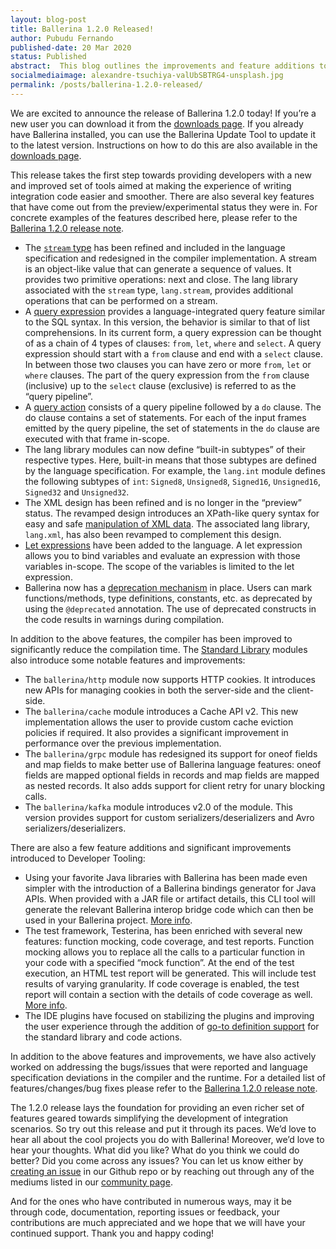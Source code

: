 ```yaml
---
layout: blog-post
title: Ballerina 1.2.0 Released!
author: Pubudu Fernando
published-date: 20 Mar 2020
status: Published
abstract:  This blog outlines the improvements and feature additions to the Ballerina language introduced in the 1.2.0 release.
socialmediaimage: alexandre-tsuchiya-valUbSBTRG4-unsplash.jpg
permalink: /posts/ballerina-1.2.0-released/
---
```


We are excited to announce the release of Ballerina 1.2.0 today! If you’re a new user you can download it from the [downloads page](https://ballerina.io/downloads/). If you already have Ballerina installed, you can use the Ballerina Update Tool to update it to the latest version. Instructions on how to do this are also available in the [downloads page](https://ballerina.io/downloads/).

This release takes the first step towards providing developers with a new and improved set of tools aimed at making the experience of writing integration code easier and smoother. There are also several key features that have come out from the preview/experimental status they were in. For concrete examples of the features described here, please refer to the [Ballerina 1.2.0 release note](https://ballerina.io/downloads/release-notes/#120notes).
- The [`stream` type](https://ballerina.io/v1-2/learn/by-example/streams.html) has been refined and included in the language specification and redesigned in the compiler implementation. A stream is an object-like value that can generate a sequence of values. It provides two primitive operations: next and close. The lang library associated with the `stream` type, `lang.stream`, provides additional operations that can be performed on a stream.
- A [query expression](https://ballerina.io/v1-2/learn/by-example/query-expression.html) provides a language-integrated query feature similar to the SQL syntax. In this version, the behavior is similar to that of list comprehensions. In its current form, a query expression can be thought of as a chain of 4 types of clauses: `from`, `let`, `where` and `select`. A query expression should start with a `from` clause and end with a `select` clause. In between those two clauses you can have zero or more `from`, `let` or `where` clauses. The part of the query expression from the `from` clause (inclusive) up to the `select` clause (exclusive) is referred to as the “query pipeline”.
- A [query action](https://ballerina.io/v1-2/learn/by-example/query-action.html) consists of a query pipeline followed by a `do` clause. The do clause contains a set of statements. For each of the input frames emitted by the query pipeline, the set of statements in the `do` clause are executed with that frame in-scope.
- The lang library modules can now define “built-in subtypes” of their respective types. Here, built-in means that those subtypes are defined by the language specification. For example, the `lang.int` module defines the following subtypes of `int`: `Signed8`, `Unsigned8`, `Signed16`, `Unsigned16`, `Signed32` and `Unsigned32`.
- The XML design has been refined and is no longer in the “preview” status. The revamped design introduces an XPath-like query syntax for easy and safe [manipulation of XML data](https://ballerina.io/v1-2/learn/by-example/xml-access.html). The associated lang library, `lang.xml`, has also been revamped to complement this design.
- [Let expressions](https://ballerina.io/v1-2/learn/by-example/let-expression.html) have been added to the language. A let expression allows you to bind variables and evaluate an expression with those variables in-scope. The scope of the variables is limited to the let expression.
- Ballerina now has a [deprecation mechanism](https://ballerina.io/v1-2/learn/by-example/deprecation.html) in place. Users can mark functions/methods, type definitions, constants, etc. as deprecated by using the `@deprecated` annotation. The use of deprecated constructs in the code results in warnings during compilation.

In addition to the above features, the compiler has been improved to significantly reduce the compilation time. The [Standard Library](https://ballerina.io/v1-2/learn/api-docs/ballerina/) modules also introduce some notable features and improvements: 
- The `ballerina/http` module now supports HTTP cookies. It introduces new APIs for managing cookies in both the server-side and the client-side.
- The `ballerina/cache` module introduces a Cache API v2. This new implementation allows the user to provide custom cache eviction policies if required. It also provides a significant improvement in performance over the previous implementation.
- The `ballerina/grpc` module has redesigned its support for oneof fields and map fields to make better use of Ballerina language features: oneof fields are mapped optional fields in records and map fields are mapped as nested records. It also adds support for client retry for unary blocking calls.
- The `ballerina/kafka` module introduces v2.0 of the module. This version provides support for custom serializers/deserializers and Avro serializers/deserializers. 

There are also a few feature additions and significant improvements introduced to Developer Tooling:
- Using your favorite Java libraries with Ballerina has been made even simpler with the introduction of a Ballerina bindings generator for Java APIs. When provided with a JAR file or artifact details, this CLI tool will generate the relevant Ballerina interop bridge code which can then be used in your Ballerina project. [More info](https://ballerina.io/v1-2/learn/how-to-use-java-interoperability/).
- The test framework, Testerina, has been enriched with several new features: function mocking, code coverage, and test reports. Function mocking allows you to replace all the calls to a particular function in your code with a specified “mock function”. At the end of the test execution, an HTML test report will be generated. This will include test results of varying granularity. If code coverage is enabled, the test report will contain a section with the details of code coverage as well. [More info](https://ballerina.io/v1-2/learn/how-to-test-ballerina-code/).
- The IDE plugins have focused on stabilizing the plugins and improving the user experience through the addition of [go-to definition support](https://ballerina.io/v1-2/learn/vscode-plugin/language-intelligence#go-to-definition) for the standard library and code actions.

In addition to the above features and improvements, we have also actively worked on addressing the bugs/issues that were reported and language specification deviations in the compiler and the runtime. For a detailed list of features/changes/bug fixes please refer to the [Ballerina 1.2.0 release note](https://ballerina.io/downloads/release-notes/#120notes).

The 1.2.0 release lays the foundation for providing an even richer set of features geared towards simplifying the development of integration scenarios. So try out this release and put it through its paces. We’d love to hear all about the cool projects you do with Ballerina! Moreover, we’d love to hear your thoughts. What did you like? What do you think we could do better? Did you come across any issues? You can let us know either by [creating an issue](https://github.com/ballerina-platform/ballerina-lang/issues) in our Github repo or by reaching out through any of the mediums listed in our [community page](https://ballerina.io/community/).

And for the ones who have contributed in numerous ways, may it be through code, documentation, reporting issues or feedback, your contributions are much appreciated and we hope that we will have your continued support. Thank you and happy coding!
